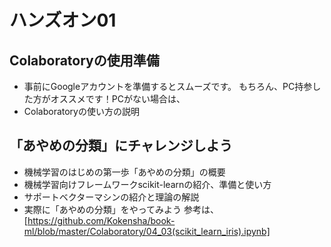 # ハンズオン01

## Colaboratoryの使用準備

* 事前にGoogleアカウントを準備するとスムーズです。
もちろん、PC持参した方がオススメです！PCがない場合は、
* Colaboratoryの使い方の説明

## 「あやめの分類」にチャレンジしよう

* 機械学習のはじめの第一歩「あやめの分類」の概要
* 機械学習向けフレームワークscikit-learnの紹介、準備と使い方
* サポートベクターマシンの紹介と理論の解説
* 実際に「あやめの分類」をやってみよう 参考は、[https://github.com/Kokensha/book-ml/blob/master/Colaboratory/04_03(scikit_learn_iris).ipynb]
